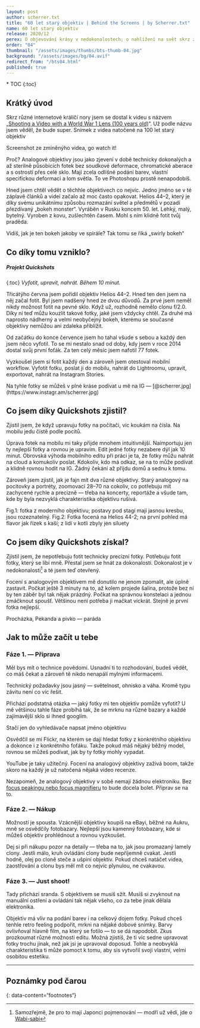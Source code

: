 ```yaml
---
layout: post
author: scherrer.txt
title: "60 let starý objektiv | Behind the Screens | by Scherrer.txt"
name: 60 let starý objektiv
release: 2020/12
perex: O objevování krásy v nedokonalostech; o nahlížení na svět skrz zaprášený starý sklo
order: "04"
thumbnail: "/assets/images/thumbs/bts-thumb-04.jpg"
background: "/assets/images/bg/04.avif"
redirect_from: "/bts04.html"
published: true
---
```


<div id="toc"></div>
* TOC
{:toc}

## Krátký úvod
Skrz různé internetové králičí nory jsem se dostal k videu s názvem „[Shooting a Video with a World War 1 Lens (100 years old)](https://www.youtube.com/watch?v=NL2aGz8Jv48)“. Už podle názvu jsem věděl, že bude super.
Snímek z videa natočené na 100 let starý objektiv

<div class="gallery-container">
  <div class="gallery-single" style="background-image: url('{{ site.url }}/images/bts-04-01.png');" data-full="{{ site.url }}/assets/images/bts-04-01.png" alt="Fotka lvice v zoo; samotná fotka má zvláštní estetiku, vytratila se z ní hloubka, vypadá ostrá, ale zároveň není a má zvláštní barvy"></div>
  <div class="gallery-description">Screenshot ze zmíněnýho videa, go watch it!</div>
</div>

Proč? Analogové objektivy jsou jako zjevení v době technicky dokonalých a až sterilně působících fotek bez soudkové deformace, chromatické aberace a s ostrostí přes celé sklo. Mají zcela odlišné podání barev, vlastní specifickou deformaci a lom světla. To ve Photoshopu prostě nenapodobíš.

Hned jsem chtěl vědět o těchhle objektivech co nejvíc. Jedno jméno se v té záplavě článků a videí začalo až moc často opakovat. Helios 44–2, který je díky svému unikátnímu způsobu rozmazání světel a předmětů v pozadí přezdívaný „bokeh monster“. Vyráběn v Rusku koncem 50. let. Lehký, malý, bytelný. Vyroben z kovu, zušlechtěn časem. Mohl s ním klidně fotit tvůj praděda.

<div class="gallery-container">
  <div class="gallery-single" style="background-image: url('{{ site.url }}/images/bts-04-02.jpg');" data-full="{{ site.url }}/assets/images/bts-04-02.jpg" alt="tohle a následující dva obrázky jsou fotky rostlin, který mají perfektně zaostřený střed (takže je rostlina hezky vidět), okolí je ale velmi silně rozmlžené a neostré, barvy a objekty se v týhle neostrosti shlukují do takových zvláštních blobů barev, který působí dojmem, že se točí ve spirále"></div>
  <div class="gallery-single" style="background-image: url('{{ site.url }}/images/bts-04-03.jpg');" data-full="{{ site.url }}/assets/images/bts-04-03.jpg"></div>
  <div class="gallery-single" style="background-image: url('{{ site.url }}/images/bts-04-04.jpg');" data-full="{{ site.url }}/assets/images/bts-04-04.jpg"></div>
  <div class="gallery-description">Vidíš, jak je ten bokeh jakoby ve spirále? Tak tomu se říká „swirly bokeh“</div>
</div>

## Co díky tomu vzniklo?
##### Projekt Quickshots
{:toc}
_Vyfotit, upravit, nahrát. Během 10 minut._

Třicátýho června jsem pořídil objektiv Helios 44–2. Hned ten den jsem na něj začal fotit. Byl jsem nadšený hned ze dvou důvodů. Za prvé jsem neměl nikdy možnost fotit na pevné sklo. Když už, rozhodně nemělo clonu f/2.0. Díky ní teď můžu kouzlit takové fotky, jaké jsem vždycky chtěl. Za druhé má naprosto nádherný a velmi neobyčejný bokeh, kterému se současné objektivy nemůžou ani zdaleka přiblížit.

Od začátku do konce července jsem ho tahal všude s sebou a každý den jsem něco vyfotil. To se mi nestalo snad od doby, kdy jsem v roce 2014 dostal svůj první foťák. Za ten celý měsíc jsem nafotil 77 fotek.

Vyzkoušel jsem si fotit každý den a zároveň jsem otestoval mobilní workflow. Vyfotit fotku, poslat ji do mobilu, nahrát do Lightroomu, upravit, exportovat, nahrát na Instagram Stories.

<div class="gallery-container">
  <div class="gallery-single" style="background-image: url('{{ site.url }}/images/bts-04-05.png');" data-full="{{ site.url }}/assets/images/bts-04-05.png" alt="87 různých fotek focených na výšku, jsou tam výjevy z letního Brna, fotky z ulice, fotky rostlin, zajímavých předmětů a soch, který jsem našel, a pár fotkách jsou i mí kamarádi a kamarádky, na několika je pivko nebo jídlo; všechny fotky působí takovým zvláštně zasněným dojmem"></div>
  <div class="gallery-description">Na tyhle fotky se můžeš v plné kráse podívat u mě na IG — [@scherrer.jpg](https://www.instagr.am/scherrer.jpg)</div>
</div>

## Co jsem díky Quickshots zjistil?

Zjistil jsem, že když upravuju fotky na počítači, víc koukám na čísla. Na mobilu jedu čistě podle pocitů.

Úprava fotek na mobilu mi taky přijde mnohem intuitivnější. Naimportuju jen ty nejlepší fotky a rovnou je upravím. Edit jedné fotky nezabere dýl jak 10 minut. Obrovská výhoda mobilního editu při práci je ta, že fotky můžu nahrát na cloud a komukoliv poslat. Kdokoliv, kdo má odkaz, se na to může podívat a klidně rovnou hodit na IG. Žádný čekání až přijdu domů a sednu k tomu.

Zároveň jsem zjistil, jak je fajn mít dva různé objektivy. Starý analogový na pocitovky a portréty, zoomovací 28–70 na cokoliv, co potřebuju mít zachycené rychle a precizně — třeba na koncerty, reportáže a všude tam, kde by byla nezvyklá charakteristika objektivu rušivá.

<div class="gallery-container">
  <div class="gallery-single" style="background-image: url('{{ site.url }}{{ site.url }}/images/bts-04-06.jpg');" data-full="{{ site.url }}/assets/images/bts-04-06.jpg" alt="tahle a následující fotka jsou fotky z koncertu, následující popisek je celkem dobře shrnuje, takže sem jen píšu tuhle zprávu, ať víš,že o nic nepřicházíš; nezmínil jsem v popisku ale to, že fotky jsou focený ze stage směrem do lidí, na obou je uprostřed snímku interpret, který je spíš černá silueta, protože je focený v protisvětle světel, který míří na stage; zároveň jde pod ním trochu vidět dav, ale taky spíš jen siluety"></div>
  <div class="gallery-single" style="background-image: url('{{ site.url }}/images/bts-04-07.jpg');" data-full="{{ site.url }}/assets/images/bts-04-07.jpg" alt=""></div>
  <div class="gallery-description">Fig.1: fotka z moderního objektivu; postavy pod stagí mají jasnou kresbu, jsou rozeznatelný. Fig.2: Fotka focená na Helios 44-2; na první pohled má flavor jak řízek s kaší; z lidí v kotli zbyly jen siluety</div>
</div>

## Co jsem díky Quickshots získal?

Zjistil jsem, že nepotřebuju fotit technicky precizní fotky. Potřebuju fotit fotky, který se líbí mně. Přestal jsem se hnát za dokonalostí. Dokonalost je v nedokonalosti[^1] a té jsem teď otevřený.

Focení s analogovým objektivem mě donutilo ne jenom zpomalit, ale úplně zastavit. Počkat ještě 3 minuty na to, až kolem projede šalina, protože bez ní by ten záběr byl tak nějak prázdný. Počkat na správnou konstelaci a jednou zmáčknout spoušť. Většinou není potřeba ji mačkat víckrát. Stejně je první fotka nejlepší.

<div class="gallery-container">
  <div class="gallery-single" style="background-image: url('{{ site.url }}/images/bts-04-08.jpg');" data-full="{{ site.url }}/assets/images/bts-04-08.jpg" alt="fotka na výšku, historický baráky po okrajích, mezi nima ulica, uprostřed ní jdoucí pár; za nimi slunce, který celou fotku prosvětluje; představ si léto v nějakým historickým městě, takhle ta fotka působí, to léto z toho jde fakt cítit imho"></div>
  <div class="gallery-single" style="background-image: url('{{ site.url }}/images/bts-04-09.jpg');" data-full="{{ site.url }}/assets/images/bts-04-09.jpg" alt="fotka rohu baráku, který zaplňuje dvě třetiny fotky, zbytek fotky je modrá obloha s obláčky; na baráku jsou tři rady oken, v posledním okně nejvyšší řady je vidět odlesk slunce"></div>
  <div class="gallery-single" style="background-image: url('{{ site.url }}/images/bts-04-10.jpg');" data-full="{{ site.url }}/assets/images/bts-04-10.jpg" alt="orosený škopek s pivem, zamlžený, ale vybízející k vypití, haha"></div>
  <div class="gallery-description">Procházka, Pekanda a pivko — paráda</div>
</div>

## Jak to může začít u tebe
### Fáze 1. — Příprava

Měl bys mít o technice povědomí. Usnadní ti to rozhodování, budeš vědět, co máš čekat a zároveň tě nikdo nenapálí mylnými informacemi.

Technický požadavky jsou jasný — světelnost, ohnisko a váha. Kromě typu závitu není co víc řešit.

Přichází podstatná otázka — jaký fotky mi ten objektiv pomůže vyfotit? U mě většinou tahle fáze probíhá tak, že se mrknu na různé bazary a každé zajímavější sklo si ihned googlím.

<div class="gallery-container">
  <div class="gallery-single" style="background-image: url('{{ site.url }}/images/bts-04-11.png');" data-full="{{ site.url }}/assets/images/bts-04-11.png" alt="screenshot Flickeru a Youtube; z Flickeru je vidět jeho UI a fotka, pod kterou jsou informace jako typ foťáku, model objektivu, datum pořízení snímku a tak; na Youtube je seznam videí, který se zabývají Heliosem, nadpisy jako Helios Ultimate Buying Guide, Helios 40 - A classic lens with magic inside"></div>
  <div class="gallery-description">Stačí jen do vyhledávače napsat jméno objektivu</div>
</div>

Osvědčil se mi Flickr, na kterém se dají hledat fotky z konkrétního objektivu a dokonce i z konkrétního foťáku. Takže pokud máš nějaký běžný model, rovnou se můžeš podívat, jak by ty fotky mohly vypadat.

YouTube je taky užitečný. Focení na analogový objektivy zažívá boom, takže skoro na každý je už natočená nějaká video recenze.

Nezapomeň, že analogový objektivy v sobě nemají žádnou elektroniku. Bez [focus peakingu nebo focus magnifieru](https://www.youtube.com/watch?v=GH_3f5xmJ_k) to bude docela bolet. Připrav se na to.

<div class="gallery-container">
  <div class="gallery-single" style="background-image: url('/images/bts-04-12.jpg');" data-full="/assets/images/bts-04-12.jpg" alt="večerní fotka mýho kamaráda, který si zrovna zapaluje cigaretu; světlo zapalovače ho pěkně osvětluje ve večerní tmě; jsou za ním vidět obrysy lidí a světel, ale nic rozeznatelnýho"></div>
  <div class="gallery-single" style="background-image: url('/images/bts-04-13.jpg');" data-full="/assets/images/bts-04-13.jpg" alt="fotka mýho kamaráda, který sedí v kadeřnickým křesle, má na sobě kadeřnickou zástěru a směje se do kamery"></div>
  <div class="gallery-single" style="background-image: url('/images/bts-04-14.jpg');" data-full="/assets/images/bts-04-14.jpg" alt="tohle je hrozně zvláštní fotka, protože tenhle objektiv má fakt občas dost divný podání světla — večerní fotka, uprostřed snímku je silueta slečny s brýlema, za ní je rozeznatelný LED nápis POKLADNA, celá fotka je červeno-černým tónu, slečna jde vidět do půli těla, ale kolem hlavy má díky kombinaci LED nápisu a objektivu takovou zvláštní auru/halo"></div>
</div>

### Fáze 2. — Nákup

Možností je spousta. Vzácnější objektivy koupíš na eBayi, běžné na Aukru, mně se osvědčily fotobazary. Nejlepší jsou kamenný fotobazary, kde si můžeš objektiv prohlédnout a rovnou vyzkoušet.

Dej si při nákupu pozor na detaily — třeba na to, jak jsou promazaný lamely clony. Jestli málo, kruh ovládání clony bude nepříjemně cvakat. Jestli hodně, olej po cloně steče a ušpiní objektiv. Pokud chceš natáčet videa, zaostřování a clonu bys měl mít co nejvíc plynulou, ne cvakavou.

<div class="gallery-container">
  <div class="gallery-single" style="background-image: url('{{ site.url }}/images/bts-04-15.jpg');" data-full="{{ site.url }}/assets/images/bts-04-15.jpg" alt="na týhle fotce je vidět silueta ramen mýho kamaráda, jak jde po ulici ve městě, ale zbytek fotky je úplně pohlcený odleskem slunce (lens flare)"></div>
  <div class="gallery-single" style="background-image: url('{{ site.url }}/images/bts-04-16.jpg');" data-full="{{ site.url }}/assets/images/bts-04-16.jpg" alt="fotka dlouhovlasého metalisty s kytarou, on sám je černá silueta na rudým pozadí; je v zamrzlý v pohybu, kdy zrovna zahrál na kytaru nějaký akord; vlasy mu vlají do obličeje"></div>
  <div class="gallery-single" style="background-image: url('{{ site.url }}/images/bts-04-17.jpg');" data-full="{{ site.url }}/assets/images/bts-04-17.jpg" alt="fotka tenisového hřiště, který je zalitý sluncem (doslova, zase lens flare jak prase)"></div>
</div>

### Fáze 3. — Just shoot!

Tady přichází sranda. S objektivem se musíš sžít. Musíš si zvyknout na manuální ostření a ovládání tak nějak všeho, co za tebe jinak dělala elektronika.

Objektiv má vliv na podání barev i na celkový dojem fotky. Pokud chceš tenhle retro feeling podpořit, mrkni na nějaké dobové snímky. Barvy ovlivňoval hlavně film, na který se fotilo — to se dá napodobit. Zkus prozkoumat různé možnosti editu. Možná zjistíš, že ti víc sedne upravovat fotky trochu jinak, než jak jsi je upravoval doposud. Tohle a neobvyklá charakteristika ti může pomoct k tomu, aby sis vytvořil svoji vlastní, velmi osobitou estetiku.

<div class="gallery-container">
  <div class="gallery-single" style="background-image: url('{{ site.url }}/images/bts-04-18.jpg');" data-full="{{ site.url }}/assets/images/bts-04-18.jpg" alt="ranní, ospalá, zamlžená (teď fakt, tehdy byla mlha) fotka historický pouliční lampy, která ještě svítí do ranního příšeří; za ní hrad Špilberk, gotická tvrz s bílými stěnami a zděnými okny"></div>
  <div class="gallery-single" style="background-image: url('{{ site.url }}/images/bts-04-19.jpg');" data-full="{{ site.url }}/assets/images/bts-04-19.jpg" alt="fotka rostliny s oranžovými bobulemi a šedo-zelenými listy"></div>
  <div class="gallery-single" style="background-image: url('{{ site.url }}/images/bts-04-20.jpg');" data-full="{{ site.url }}/assets/images/bts-04-20.jpg" alt="fotka starýho dalekohledu na bilým pozadí; na dalekohled skrz větve stromů dopadá takový drobný spotlight, díky čemuž se mi ta fotka moc líbí"></div>
</div>

---
## Poznámky pod čarou

{: data-content=“footnotes“}

[^1]: Samozřejmě, že pro to mají Japonci pojmenování — modří už vědí, jde o [Wabi-sabi](https://cs.wikipedia.org/wiki/Wabi-sabi)